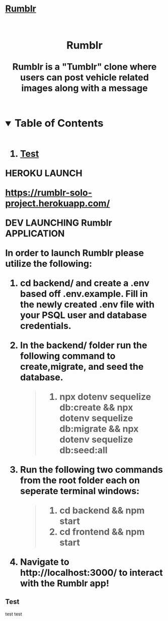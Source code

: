 <p align="center">
 <a href="" alt="">
  <h1>Rumblr<h1>
 </a>
   <h3 align="center">Rumblr</h3>
   <p align="center">Rumblr is a "Tumblr" clone where users can post vehicle related images along with a message</p>
</p>

<details open="open">
 <summary><h3 style="display: inline-block">Table of Contents</h2></summary>
 <ol>
  <li>
   <a href="#test">Test</a>
  </li>
 </ol>
</details>

**HEROKU LAUNCH**

https://rumblr-solo-project.herokuapp.com/

**DEV LAUNCHING Rumblr APPLICATION**

In order to launch Rumblr please utilize the following:

 1. 
     cd backend/ and create a .env based off .env.example. Fill in the newly created .env file with your PSQL user and database credentials.

 2. 
    In the backend/ folder run the following command to create,migrate, and seed the database.
    > 1. npx dotenv sequelize db:create && npx dotenv sequelize db:migrate && npx dotenv sequelize db:seed:all

 3. 
    Run the following two commands from the root folder each on seperate terminal windows:
    > 1. cd backend && npm start
    > 2. cd frontend && npm start

 4. Navigate to http://localhost:3000/ to interact with the Rumblr app!


## Test
test test
